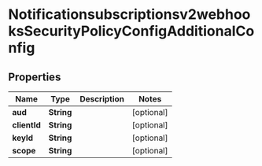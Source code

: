 
# Notificationsubscriptionsv2webhooksSecurityPolicyConfigAdditionalConfig

## Properties
Name | Type | Description | Notes
------------ | ------------- | ------------- | -------------
**aud** | **String** |  |  [optional]
**clientId** | **String** |  |  [optional]
**keyId** | **String** |  |  [optional]
**scope** | **String** |  |  [optional]



